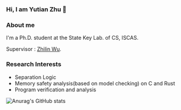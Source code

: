 ### Hi, I am Yutian Zhu 👋

### About me

I'm a Ph.D. student at the State Key Lab. of CS, ISCAS.

Supervisor : [Zhilin Wu](http://lcs.ios.ac.cn/~wuzl).

### Research Interests
- Separation Logic
- Memory safety analysis(based on model checking) on C and Rust
- Program verification and analysis

![Anurag's GitHub stats](https://github-readme-stats.vercel.app/api?username=zhuyutian57&show=reviews)

